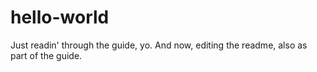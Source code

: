 # hello-world
Just readin' through the guide, yo.
And now, editing the readme, also as part of the guide.
